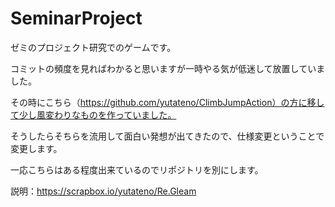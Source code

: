 # SeminarProject

ゼミのプロジェクト研究でのゲームです。


コミットの頻度を見ればわかると思いますが一時やる気が低迷して放置していました。

その時にこちら（https://github.com/yutateno/ClimbJumpAction）の方に移して少し風変わりなものを作っていました。


そうしたらそちらを流用して面白い発想が出てきたので、仕様変更ということで変更します。

一応こちらはある程度出来ているのでリポジトリを別にします。



説明：https://scrapbox.io/yutateno/Re.Gleam
